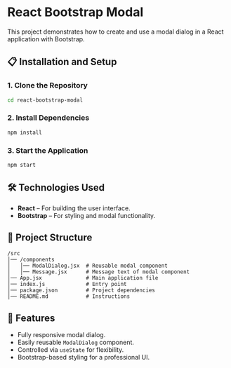 # React Bootstrap Modal

This project demonstrates how to create and use a modal dialog in a React application with Bootstrap.

## 📋 Installation and Setup

### 1. Clone the Repository
```sh
cd react-bootstrap-modal
```

### 2. Install Dependencies
```sh
npm install
```

### 3. Start the Application
```sh
npm start
```

## 🛠️ Technologies Used
- **React** – For building the user interface.
- **Bootstrap** – For styling and modal functionality.

## 📂 Project Structure
```
/src
│── /components
│   │── ModalDialog.jsx  # Reusable modal component
│   │── Message.jsx      # Message text of modal component
│── App.jsx              # Main application file
│── index.js             # Entry point
│── package.json         # Project dependencies
│── README.md            # Instructions
```

## 🚀 Features
- Fully responsive modal dialog.
- Easily reusable `ModalDialog` component.
- Controlled via `useState` for flexibility.
- Bootstrap-based styling for a professional UI.


